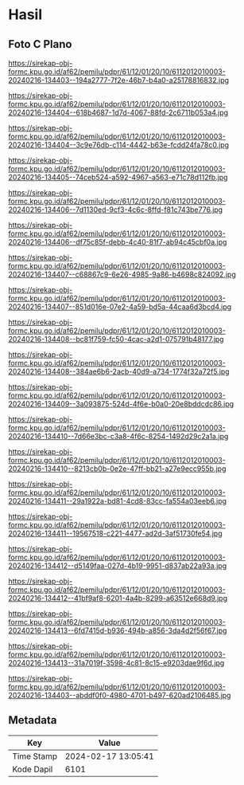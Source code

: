 # Hasil

## Foto C Plano

https://sirekap-obj-formc.kpu.go.id/af62/pemilu/pdpr/61/12/01/20/10/6112012010003-20240216-134403--194a2777-7f2e-46b7-b4a0-a25178816832.jpg

https://sirekap-obj-formc.kpu.go.id/af62/pemilu/pdpr/61/12/01/20/10/6112012010003-20240216-134404--618b4687-1d7d-4067-88fd-2c6711b053a4.jpg

https://sirekap-obj-formc.kpu.go.id/af62/pemilu/pdpr/61/12/01/20/10/6112012010003-20240216-134404--3c9e76db-c114-4442-b63e-fcdd24fa78c0.jpg

https://sirekap-obj-formc.kpu.go.id/af62/pemilu/pdpr/61/12/01/20/10/6112012010003-20240216-134405--74ceb524-a592-4967-a563-e71c78d112fb.jpg

https://sirekap-obj-formc.kpu.go.id/af62/pemilu/pdpr/61/12/01/20/10/6112012010003-20240216-134406--7d1130ed-9cf3-4c6c-8ffd-f81c743be776.jpg

https://sirekap-obj-formc.kpu.go.id/af62/pemilu/pdpr/61/12/01/20/10/6112012010003-20240216-134406--df75c85f-debb-4c40-81f7-ab94c45cbf0a.jpg

https://sirekap-obj-formc.kpu.go.id/af62/pemilu/pdpr/61/12/01/20/10/6112012010003-20240216-134407--c68867c9-6e26-4985-9a86-b4698c824092.jpg

https://sirekap-obj-formc.kpu.go.id/af62/pemilu/pdpr/61/12/01/20/10/6112012010003-20240216-134407--851d016e-07e2-4a59-bd5a-44caa6d3bcd4.jpg

https://sirekap-obj-formc.kpu.go.id/af62/pemilu/pdpr/61/12/01/20/10/6112012010003-20240216-134408--bc81f759-fc50-4cac-a2d1-075791b48177.jpg

https://sirekap-obj-formc.kpu.go.id/af62/pemilu/pdpr/61/12/01/20/10/6112012010003-20240216-134408--384ae6b6-2acb-40d9-a734-1774f32a72f5.jpg

https://sirekap-obj-formc.kpu.go.id/af62/pemilu/pdpr/61/12/01/20/10/6112012010003-20240216-134409--3a093875-524d-4f6e-b0a0-20e8bddcdc86.jpg

https://sirekap-obj-formc.kpu.go.id/af62/pemilu/pdpr/61/12/01/20/10/6112012010003-20240216-134410--7d66e3bc-c3a8-4f6c-8254-1492d29c2a1a.jpg

https://sirekap-obj-formc.kpu.go.id/af62/pemilu/pdpr/61/12/01/20/10/6112012010003-20240216-134410--8213cb0b-0e2e-47ff-bb21-a27e9ecc955b.jpg

https://sirekap-obj-formc.kpu.go.id/af62/pemilu/pdpr/61/12/01/20/10/6112012010003-20240216-134411--29a1922a-bd81-4cd8-83cc-fa554a03eeb6.jpg

https://sirekap-obj-formc.kpu.go.id/af62/pemilu/pdpr/61/12/01/20/10/6112012010003-20240216-134411--19567518-c221-4477-ad2d-3af51730fe54.jpg

https://sirekap-obj-formc.kpu.go.id/af62/pemilu/pdpr/61/12/01/20/10/6112012010003-20240216-134412--d5149faa-027d-4b19-9951-d837ab22a93a.jpg

https://sirekap-obj-formc.kpu.go.id/af62/pemilu/pdpr/61/12/01/20/10/6112012010003-20240216-134412--41bf9af8-6201-4a4b-8299-a63512e668d9.jpg

https://sirekap-obj-formc.kpu.go.id/af62/pemilu/pdpr/61/12/01/20/10/6112012010003-20240216-134413--6fd7415d-b936-494b-a856-3da4d2f56f67.jpg

https://sirekap-obj-formc.kpu.go.id/af62/pemilu/pdpr/61/12/01/20/10/6112012010003-20240216-134413--31a7019f-3598-4c81-8c15-e9203dae9f6d.jpg

https://sirekap-obj-formc.kpu.go.id/af62/pemilu/pdpr/61/12/01/20/10/6112012010003-20240216-134403--abddf0f0-4980-4701-b497-620ad2106485.jpg


## Metadata

| Key        | Value               |
| ---------- | ------------------- |
| Time Stamp | 2024-02-17 13:05:41 |
| Kode Dapil | 6101                |



